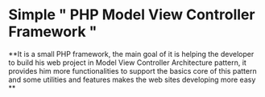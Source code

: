 # Simple " PHP Model View Controller Framework " 

**It is a small PHP framework, the main goal of it is helping the developer to build his web project in Model View Controller Architecture pattern, it provides him more functionalities to support the basics core of this pattern and some utilities and features makes the web sites developing more easy **
